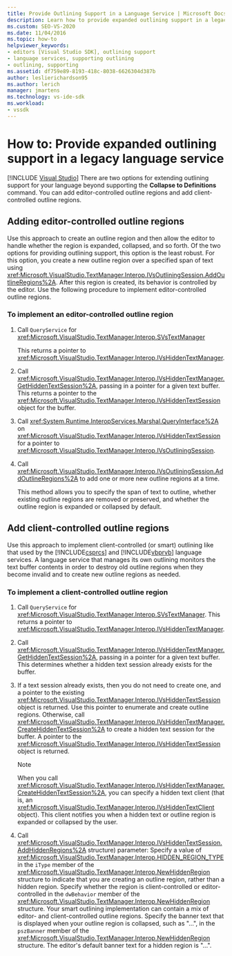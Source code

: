 ```yaml
---
title: Provide Outlining Support in a Language Service | Microsoft Docs
description: Learn how to provide expanded outlining support in a legacy language service by adding editor-controlled outline regions and client-controlled outline regions.
ms.custom: SEO-VS-2020
ms.date: 11/04/2016
ms.topic: how-to
helpviewer_keywords:
- editors [Visual Studio SDK], outlining support
- language services, supporting outlining
- outlining, supporting
ms.assetid: df759e89-8193-418c-8038-6626304d387b
author: leslierichardson95
ms.author: lerich
manager: jmartens
ms.technology: vs-ide-sdk
ms.workload:
- vssdk
---
```

# How to: Provide expanded outlining support in a legacy language service

 [!INCLUDE [Visual Studio](~/includes/applies-to-version/vs-windows-only.md)]
There are two options for extending outlining support for your language beyond supporting the **Collapse to Definitions** command. You can add editor-controlled outline regions and add client-controlled outline regions.

## Adding editor-controlled outline regions
 Use this approach to create an outline region and then allow the editor to handle whether the region is expanded, collapsed, and so forth. Of the two options for providing outlining support, this option is the least robust. For this option, you create a new outline region over a specified span of text using <xref:Microsoft.VisualStudio.TextManager.Interop.IVsOutliningSession.AddOutlineRegions%2A>. After this region is created, its behavior is controlled by the editor. Use the following procedure to implement editor-controlled outline regions.

### To implement an editor-controlled outline region

1. Call `QueryService` for <xref:Microsoft.VisualStudio.TextManager.Interop.SVsTextManager>

     This returns a pointer to <xref:Microsoft.VisualStudio.TextManager.Interop.IVsHiddenTextManager>.

2. Call <xref:Microsoft.VisualStudio.TextManager.Interop.IVsHiddenTextManager.GetHiddenTextSession%2A>, passing in a pointer for a given text buffer. This returns a pointer to the <xref:Microsoft.VisualStudio.TextManager.Interop.IVsHiddenTextSession> object for the buffer.

3. Call <xref:System.Runtime.InteropServices.Marshal.QueryInterface%2A> on <xref:Microsoft.VisualStudio.TextManager.Interop.IVsHiddenTextSession> for a pointer to <xref:Microsoft.VisualStudio.TextManager.Interop.IVsOutliningSession>.

4. Call <xref:Microsoft.VisualStudio.TextManager.Interop.IVsOutliningSession.AddOutlineRegions%2A> to add one or more new outline regions at a time.

     This method allows you to specify the span of text to outline, whether existing outline regions are removed or preserved, and whether the outline region is expanded or collapsed by default.

## Add client-controlled outline regions
 Use this approach to implement client-controlled (or smart) outlining like that used by the [!INCLUDE[csprcs](../../data-tools/includes/csprcs_md.md)] and [!INCLUDE[vbprvb](../../code-quality/includes/vbprvb_md.md)] language services. A language service that manages its own outlining monitors the text buffer contents in order to destroy old outline regions when they become invalid and to create new outline regions as needed.

### To implement a client-controlled outline region

1. Call `QueryService` for <xref:Microsoft.VisualStudio.TextManager.Interop.SVsTextManager>. This returns a pointer to <xref:Microsoft.VisualStudio.TextManager.Interop.IVsHiddenTextManager>.

2. Call <xref:Microsoft.VisualStudio.TextManager.Interop.IVsHiddenTextManager.GetHiddenTextSession%2A>, passing in a pointer for a given text buffer. This determines whether a hidden text session already exists for the buffer.

3. If a text session already exists, then you do not need to create one, and a pointer to the existing <xref:Microsoft.VisualStudio.TextManager.Interop.IVsHiddenTextSession> object is returned. Use this pointer to enumerate and create outline regions. Otherwise, call <xref:Microsoft.VisualStudio.TextManager.Interop.IVsHiddenTextManager.CreateHiddenTextSession%2A> to create a hidden text session for the buffer. A pointer to the <xref:Microsoft.VisualStudio.TextManager.Interop.IVsHiddenTextSession> object is returned.

    > [!NOTE]
    > When you call <xref:Microsoft.VisualStudio.TextManager.Interop.IVsHiddenTextManager.CreateHiddenTextSession%2A>, you can specify a hidden text client (that is, an <xref:Microsoft.VisualStudio.TextManager.Interop.IVsHiddenTextClient> object). This client notifies you when a hidden text or outline region is expanded or collapsed by the user.

4. Call <xref:Microsoft.VisualStudio.TextManager.Interop.IVsHiddenTextSession.AddHiddenRegions%2A> structure) parameter: Specify a value of <xref:Microsoft.VisualStudio.TextManager.Interop.HIDDEN_REGION_TYPE> in the `iType` member of the <xref:Microsoft.VisualStudio.TextManager.Interop.NewHiddenRegion> structure to indicate that you are creating an outline region, rather than a hidden region. Specify whether the region is client-controlled or editor-controlled in the `dwBehavior` member of the <xref:Microsoft.VisualStudio.TextManager.Interop.NewHiddenRegion> structure. Your smart outlining implementation can contain a mix of editor- and client-controlled outline regions. Specify the banner text that is displayed when your outline region is collapsed, such as "...", in the `pszBanner` member of the <xref:Microsoft.VisualStudio.TextManager.Interop.NewHiddenRegion> structure. The editor's default banner text for a hidden region is "...".

